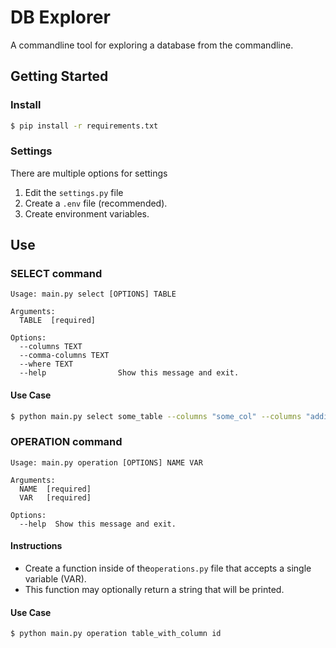 # DB Explorer

A commandline tool for exploring a database from the commandline. 

## Getting Started
### Install
```bash
$ pip install -r requirements.txt
```
### Settings
There are multiple options for settings
1. Edit the `settings.py` file
2. Create a `.env` file (recommended). 
3. Create environment variables.

## Use
### SELECT command 
```
Usage: main.py select [OPTIONS] TABLE

Arguments:
  TABLE  [required]

Options:
  --columns TEXT
  --comma-columns TEXT
  --where TEXT
  --help                Show this message and exit.
```
#### Use Case
```bash
$ python main.py select some_table --columns "some_col" --columns "additional_col" --comma-columns "these,also,work" --where "some_col = 'value'"
```
### OPERATION command 
```
Usage: main.py operation [OPTIONS] NAME VAR

Arguments:
  NAME  [required]
  VAR   [required]

Options:
  --help  Show this message and exit.
```
#### Instructions
- Create a function inside of the`operations.py` file that accepts a single variable (VAR).
- This function may optionally return a string that will be printed. 
#### Use Case
```bash
$ python main.py operation table_with_column id
```